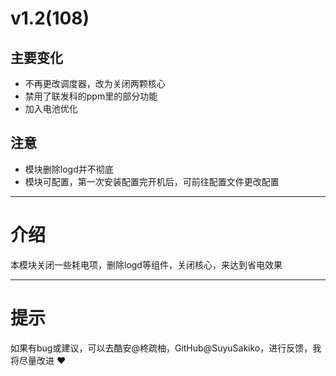 # v1.2(108)

## 主要变化

- 不再更改调度器，改为关闭两颗核心
- 禁用了联发科的ppm里的部分功能
- 加入电池优化

## 注意

- 模块删除logd并不彻底
- 模块可配置，第一次安装配置完开机后，可前往配置文件更改配置

---

# 介绍

本模块关闭一些耗电项，删除logd等组件，关闭核心，来达到省电效果

---

# 提示

如果有bug或建议，可以去酷安@柊疏柚，GitHub@SuyuSakiko，进行反馈，我将尽量改进 ❤️

